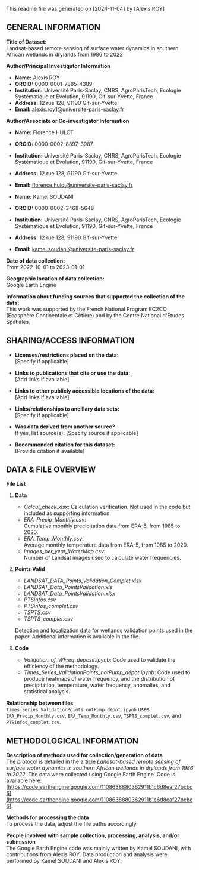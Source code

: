 This readme file was generated on [2024-11-04] by [Alexis ROY]

## GENERAL INFORMATION

**Title of Dataset:**  
Landsat-based remote sensing of surface water dynamics in southern African wetlands in drylands from 1986 to 2022

**Author/Principal Investigator Information**  
- **Name:** Alexis ROY  
- **ORCID:** 0000-0001-7885-4389  
- **Institution:** Université Paris-Saclay, CNRS, AgroParisTech, Ecologie Systématique et Evolution, 91190, Gif-sur-Yvette, France  
- **Address:** 12 rue 128, 91190 Gif-sur-Yvette  
- **Email:** alexis.roy1@universite-paris-saclay.fr  

**Author/Associate or Co-investigator Information**  
- **Name:** Florence HULOT  
- **ORCID:** 0000-0002-8897-3987  
- **Institution:** Université Paris-Saclay, CNRS, AgroParisTech, Ecologie Systématique et Evolution, 91190, Gif-sur-Yvette, France  
- **Address:** 12 rue 128, 91190 Gif-sur-Yvette  
- **Email:** florence.hulot@universite-paris-saclay.fr  

- **Name:** Kamel SOUDANI  
- **ORCID:** 0000-0002-3468-5648  
- **Institution:** Université Paris-Saclay, CNRS, AgroParisTech, Ecologie Systématique et Evolution, 91190, Gif-sur-Yvette, France  
- **Address:** 12 rue 128, 91190 Gif-sur-Yvette  
- **Email:** kamel.soudani@universite-paris-saclay.fr  

**Date of data collection:**  
From 2022-10-01 to 2023-01-01

**Geographic location of data collection:**  
Google Earth Engine

**Information about funding sources that supported the collection of the data:**  
This work was supported by the French National Program EC2CO (Ecosphère Continentale et Côtière) and by the Centre National d'Études Spatiales.

## SHARING/ACCESS INFORMATION

- **Licenses/restrictions placed on the data:**  
  [Specify if applicable]

- **Links to publications that cite or use the data:**  
  [Add links if available]

- **Links to other publicly accessible locations of the data:**  
  [Add links if available]

- **Links/relationships to ancillary data sets:**  
  [Specify if applicable]

- **Was data derived from another source?**  
  If yes, list source(s): [Specify source if applicable]

- **Recommended citation for this dataset:**  
  [Provide citation if available]

## DATA & FILE OVERVIEW

**File List**  

1. **Data**  
   - *Calcul_check.xlsx*:
   Calculation verification. Not used in the code but included as supporting information.
   - *ERA_Precip_Monthly.csv*:  
   Cumulative monthly precipitation data from ERA-5, from 1985 to 2020.
   - *ERA_Temp_Monthly.csv*:  
   Average monthly temperature data from ERA-5, from 1985 to 2020.
   - *Images_per_year_WaterMap.csv*:  
   Number of Landsat images used to calculate water frequencies.

2. **Points Valid**  
   - *LANDSAT_DATA_Points_Validation_Complet.xlsx*  
   - *LANDSAT_Data_PointsValidation.xls*  
   - *LANDSAT_Data_PointsValidation.xlsx*  
   - *PTSinfos.csv*  
   - *PTSinfos_complet.csv*  
   - *TSPTS.csv*
   - *TSPTS_complet.csv*  
     
   Detection and localization data for wetlands validation points used in the paper. Additional information is available in the file.

3. **Code**  
   - *Validation_of_WFreq_deposit.ipynb*: Code used to validate the efficiency of the methodology.
   - *Times_Series_ValidationPoints_notPump_dépot.ipynb*: Code used to produce heatmaps of water frequency, and the distribution of precipitation, temperature, water frequency, anomalies, and statistical analysis.

**Relationship between files**  
`Times_Series_ValidationPoints_notPump_dépot.ipynb` uses `ERA_Precip_Monthly.csv`, `ERA_Temp_Monthly.csv`, `TSPTS_complet.csv`, and `PTSinfos_complet.csv`.

## METHODOLOGICAL INFORMATION

**Description of methods used for collection/generation of data**  
The protocol is detailed in the article *Landsat-based remote sensing of surface water dynamics in southern African wetlands in drylands from 1986 to 2022*. The data were collected using Google Earth Engine. Code is available here: [https://code.earthengine.google.com/1108638880362911b1c6d8eaf27bcbc6](https://code.earthengine.google.com/1108638880362911b1c6d8eaf27bcbc6).

**Methods for processing the data**  
To process the data, adjust the file paths accordingly.

**People involved with sample collection, processing, analysis, and/or submission**  
The Google Earth Engine code was mainly written by Kamel SOUDANI, with contributions from Alexis ROY. Data production and analysis were performed by Kamel SOUDANI and Alexis ROY.
